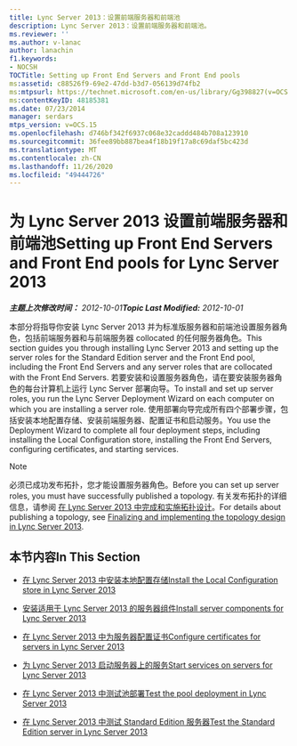 ```yaml
---
title: Lync Server 2013：设置前端服务器和前端池
description: Lync Server 2013：设置前端服务器和前端池。
ms.reviewer: ''
ms.author: v-lanac
author: lanachin
f1.keywords:
- NOCSH
TOCTitle: Setting up Front End Servers and Front End pools
ms:assetid: c88526f9-69e2-47dd-b3d7-056139d74fb2
ms:mtpsurl: https://technet.microsoft.com/en-us/library/Gg398827(v=OCS.15)
ms:contentKeyID: 48185381
ms.date: 07/23/2014
manager: serdars
mtps_version: v=OCS.15
ms.openlocfilehash: d746bf342f6937c068e32caddd484b708a123910
ms.sourcegitcommit: 36fee89bb887bea4f18b19f17a8c69daf5bc423d
ms.translationtype: MT
ms.contentlocale: zh-CN
ms.lasthandoff: 11/26/2020
ms.locfileid: "49444726"
---
```

# <a name="setting-up-front-end-servers-and-front-end-pools-for-lync-server-2013"></a><span data-ttu-id="47e61-103">为 Lync Server 2013 设置前端服务器和前端池</span><span class="sxs-lookup"><span data-stu-id="47e61-103">Setting up Front End Servers and Front End pools for Lync Server 2013</span></span>

<div data-xmlns="http://www.w3.org/1999/xhtml">

<div class="topic" data-xmlns="http://www.w3.org/1999/xhtml" data-msxsl="urn:schemas-microsoft-com:xslt" data-cs="https://msdn.microsoft.com/">

<div data-asp="https://msdn2.microsoft.com/asp">



</div>

<div id="mainSection">

<div id="mainBody"><span data-ttu-id="47e61-104">

<span> </span></span><span class="sxs-lookup"><span data-stu-id="47e61-104">

<span> </span></span></span>

<span data-ttu-id="47e61-105">_**主题上次修改时间：** 2012-10-01_</span><span class="sxs-lookup"><span data-stu-id="47e61-105">_**Topic Last Modified:** 2012-10-01_</span></span>

<span data-ttu-id="47e61-106">本部分将指导你安装 Lync Server 2013 并为标准版服务器和前端池设置服务器角色，包括前端服务器和与前端服务器 collocated 的任何服务器角色。</span><span class="sxs-lookup"><span data-stu-id="47e61-106">This section guides you through installing Lync Server 2013 and setting up the server roles for the Standard Edition server and the Front End pool, including the Front End Servers and any server roles that are collocated with the Front End Servers.</span></span> <span data-ttu-id="47e61-107">若要安装和设置服务器角色，请在要安装服务器角色的每台计算机上运行 Lync Server 部署向导。</span><span class="sxs-lookup"><span data-stu-id="47e61-107">To install and set up server roles, you run the Lync Server Deployment Wizard on each computer on which you are installing a server role.</span></span> <span data-ttu-id="47e61-108">使用部署向导完成所有四个部署步骤，包括安装本地配置存储、安装前端服务器、配置证书和启动服务。</span><span class="sxs-lookup"><span data-stu-id="47e61-108">You use the Deployment Wizard to complete all four deployment steps, including installing the Local Configuration store, installing the Front End Servers, configuring certificates, and starting services.</span></span>

<div>


> [!NOTE]  
> <span data-ttu-id="47e61-109">必须已成功发布拓扑，您才能设置服务器角色。</span><span class="sxs-lookup"><span data-stu-id="47e61-109">Before you can set up server roles, you must have successfully published a topology.</span></span> <span data-ttu-id="47e61-110">有关发布拓扑的详细信息，请参阅 <A href="lync-server-2013-finalizing-and-implementing-the-topology-design.md">在 Lync Server 2013 中完成和实施拓扑设计</A>。</span><span class="sxs-lookup"><span data-stu-id="47e61-110">For details about publishing a topology, see <A href="lync-server-2013-finalizing-and-implementing-the-topology-design.md">Finalizing and implementing the topology design in Lync Server 2013</A>.</span></span>



</div>

<div>

## <a name="in-this-section"></a><span data-ttu-id="47e61-111">本节内容</span><span class="sxs-lookup"><span data-stu-id="47e61-111">In This Section</span></span>

  - [<span data-ttu-id="47e61-112">在 Lync Server 2013 中安装本地配置存储</span><span class="sxs-lookup"><span data-stu-id="47e61-112">Install the Local Configuration store in Lync Server 2013</span></span>](lync-server-2013-install-the-local-configuration-store.md)

  - [<span data-ttu-id="47e61-113">安装适用于 Lync Server 2013 的服务器组件</span><span class="sxs-lookup"><span data-stu-id="47e61-113">Install server components for Lync Server 2013</span></span>](lync-server-2013-install-lync-server-server-components.md)

  - [<span data-ttu-id="47e61-114">在 Lync Server 2013 中为服务器配置证书</span><span class="sxs-lookup"><span data-stu-id="47e61-114">Configure certificates for servers in Lync Server 2013</span></span>](lync-server-2013-configure-certificates-for-servers.md)

  - [<span data-ttu-id="47e61-115">为 Lync Server 2013 启动服务器上的服务</span><span class="sxs-lookup"><span data-stu-id="47e61-115">Start services on servers for Lync Server 2013</span></span>](lync-server-2013-start-services-on-servers.md)

  - [<span data-ttu-id="47e61-116">在 Lync Server 2013 中测试池部署</span><span class="sxs-lookup"><span data-stu-id="47e61-116">Test the pool deployment in Lync Server 2013</span></span>](lync-server-2013-test-the-pool-deployment.md)

  - [<span data-ttu-id="47e61-117">在 Lync Server 2013 中测试 Standard Edition 服务器</span><span class="sxs-lookup"><span data-stu-id="47e61-117">Test the Standard Edition server in Lync Server 2013</span></span>](lync-server-2013-test-the-standard-edition-server.md)

<span data-ttu-id="47e61-118"></div>

</div>

<span> </span>

</div>

</div>

</span><span class="sxs-lookup"><span data-stu-id="47e61-118"></div>

</div>

<span> </span>

</div>

</div>

</span></span></div>

